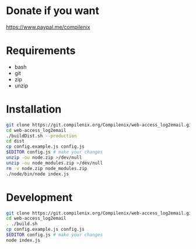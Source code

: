 # Donate if you want
https://www.paypal.me/compilenix

# Requirements
- bash
- git
- zip
- unzip

# Installation
```sh
git clone https://git.compilenix.org/Compilenix/web-access_log2email.git
cd web-access_log2email
./buildDist.sh --production
cd dist
cp config.example.js config.js
$EDITOR config.js # make your changes
unzip -ou node.zip >/dev/null
unzip -ou node_modules.zip >/dev/null
rm -v node.zip node_modules.zip
./node/bin/node index.js
```

# Development
```sh
git clone https://git.compilenix.org/Compilenix/web-access_log2email.git
cd web-access_log2email
. ./build.sh
cp config.example.js config.js
$EDITOR config.js # make your changes
node index.js
```
